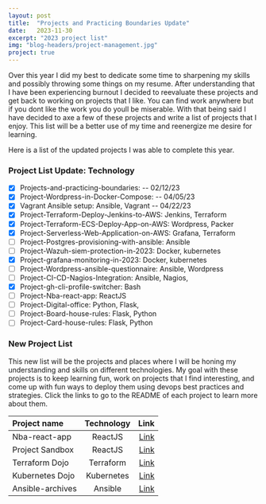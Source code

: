 ```yaml
---
layout: post
title:  "Projects and Practicing Boundaries Update"
date:   2023-11-30
excerpt: "2023 project list"
img: "blog-headers/project-management.jpg"
project: true  
---
```


Over this year I did my best to dedicate some time to sharpening my skills
and possibly throwing some things on my resume. After understanding that I have been experiencing burnout I decided to reevaluate these projects and get back to working on projects that I like. You can find work anywhere but if you dont like the work you do youll be miserable. With that being said I have decided to axe a few of these projects and write a list of projects that I enjoy. This list will be a better use of my time and reenergize me desire for learning.

Here is a list of the updated projects I was able to complete this year.
### Project List Update:  Technology
- [x] Projects-and-practicing-boundaries: -- 02/12/23
- [x] Project-Wordpress-in-Docker-Compose: -- 04/05/23
- [x] Vagrant Ansible setup:  Ansible, Vagrant -- 04/22/23
- [x] Project-Terraform-Deploy-Jenkins-to-AWS: Jenkins, Terraform
- [x] Project-Terraform-ECS-Deploy-App-on-AWS: Wordpress, Packer
- [x] Project-Serverless-Web-Application-on-AWS: Grafana, Terraform
- [ ] Project-Postgres-provisioning-with-ansible:  Ansible
- [ ] Project-Wazuh-siem-protection-in-2023:  Docker, kubernetes
- [x] Project-grafana-monitoring-in-2023:  Docker, kubernetes
- [ ] Project-Wordpress-ansible-questionnaire: Ansible, Wordpress
- [ ] Project-CI-CD-Nagios-Integration: Ansible, Nagios,
- [x] Project-gh-cli-profile-switcher:  Bash
- [ ] Project-Nba-react-app:  ReactJS
- [ ] Project-Digital-office:  Python, Flask,
- [ ] Project-Board-house-rules:  Flask, Python
- [ ] Project-Card-house-rules:  Flask, Python

### New Project List
This new list will be the projects and places where I will be honing my understanding and skills on different technologies. My goal with these projects is to keep learning fun, work on projects that I find interesting, and come up with fun ways to deploy them using devops best practices and strategies. Click the links to go to the README of each project to learn more about them.



| Project name       | Technology   | Link    |
| :---               |    :----:    |    ---: |
| Nba-react-app      | ReactJS      | [Link](https://github.com/tedleyem/nba-react-app)   |
| Project Sandbox    | ReactJS      | [Link](https://github.com/tedleyem/project-sandbox)   |
| Terraform Dojo     | Terraform    | [Link](https://github.com/tedleyem/terraform-dojo)   |
| Kubernetes Dojo    | Kubernetes   | [Link]()   |
| Ansible-archives   | Ansible      | [Link](https://github.com/tedleyem/ansible-archives)   |
